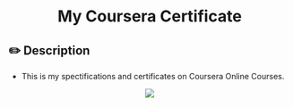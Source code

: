 <h1 align="center">My Coursera Certificate</h1>

## :pencil2: Description
- This is my spectifications and certificates on Coursera Online Courses.

<p align="center">
  <img src="https://taiwandiary.vn/wp-content/uploads/2019/09/Tusx7yTn_400x400.jpg">
</p>
